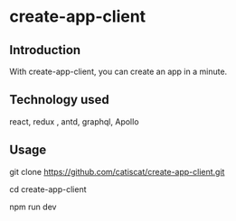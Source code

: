 # create-app-client

## Introduction
With create-app-client, you can create an app in a minute. 

## Technology used
react, redux , antd, graphql, Apollo

## Usage 
git clone https://github.com/catiscat/create-app-client.git

cd create-app-client

npm run dev

